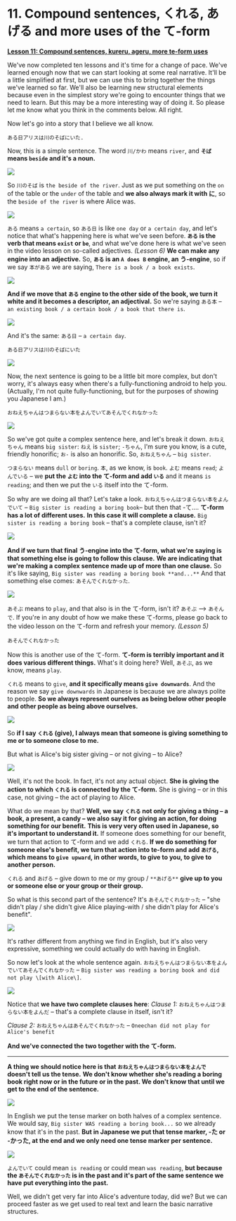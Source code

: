 # **11. Compound sentences, くれる, あげる and more uses of the て-form**

[**Lesson 11: Compound sentences, kureru, ageru, more te-form uses**](https://www.youtube.com/watch?v=3X2ZCWazrDw&list=PLg9uYxuZf8x_A-vcqqyOFZu06WlhnypWj&index=13)

We've now completed ten lessons and it's time for a change of pace. We've learned enough now that we can start looking at some real narrative. It'll be a little simplified at first, but we can use this to bring together the things we've learned so far. We'll also be learning new structural elements because even in the simplest story we're going to encounter things that we need to learn. But this may be a more interesting way of doing it. So please let me know what you think in the comments below. All right. 

Now let's go into a story that I believe we all know.

`ある日アリスは川のそばにいた.`

Now, this is a simple sentence. The word `川/かわ` means `river`, and **`そば` means `beside` and it's a noun.** 

![](../media/image937.webp)

So `川のそば` is `the beside of the river`. Just as we put something on the `on` of the table or the `under` of the table and **we also always mark it with に**, so the `beside of the river` is where Alice was.

![](../media/image564.webp)

`ある` means `a certain`, so `ある日` is like `one day` or `a certain day`, and let's notice that what's happening here is what we've seen before. **`ある` is the verb that means `exist` or `be`**, and what we've done here is what we've seen in the video lesson on so-called adjectives. *(Lesson 6)* **We can make any engine into an adjective.** So, **`ある` is an `A does B` engine, an う-engine**, so if we say `本がある` we are saying, `There is a book / a book exists`.

![](../media/image358.webp)

**And if we move that `ある` engine to the other side of the book, we turn it white and it becomes a descriptor, an adjectival.** So we're saying `ある本` – `an existing book / a certain book / a book that there is`. 

![](../media/image350.webp)

And it's the same: `ある日` – `a certain day`.

`ある日アリスは川のそばにいた`

![](../media/image608.webp)

Now, the next sentence is going to be a little bit more complex, but don't worry, it's always easy when there's a fully-functioning android to help you. (Actually, I'm not quite fully-functioning, but for the purposes of showing you Japanese I am.)

`おねえちゃんはつまらない本をよんでいてあそんでくれなかった`

![](../media/image186.webp)

So we've got quite a complex sentence here, and let's break it down. `おねえちゃん` means `big sister`: `ねえ` is `sister`; `-ちゃん`, I'm sure you know, is a cute, friendly honorific; `お-` is also an honorific. So, `おねえちゃん` – `big sister`. 

`つまらない` means `dull` or `boring`. `本`, as we know, is `book`. `よむ` means `read`; `よんでいる` – we **put the `よむ` into the て-form and add `いる`** and it means `is reading`; and then we put the `いる` itself into the て-form.

So why are we doing all that? Let's take a look. `おねえちゃんはつまらない本をよんでいて` – `Big sister is reading a boring book`– but then that -て.... **て-form has a lot of different uses.**  **In this case it will complete a clause.**  `Big sister is reading a boring book` – that's a complete clause, isn't it? 

![](../media/image451.webp)

**And if we turn that final う-engine into the て-form, what we're saying is that something else is going to follow this clause.** **We are indicating that we're making a complex sentence made up of more than one clause.** So it's like saying, `Big sister was reading a boring book **and...**` And that something else comes: `あそんでくれなかった`. 

![](../media/image1113.webp)

`あそぶ` means to `play`, and that also is in the て-form, isn't it? `あそぶ` --> `あそんで`. If you're in any doubt of how we make these て-forms, please go back to the video lesson on the て-form and refresh your memory. *(Lesson 5)*

`あそんでくれなかった` 

Now this is another use of the て-form. **て-form is terribly important and it does various different things.** What's it doing here? Well, `あそぶ`, as we know, means `play`. 

`くれる` means to `give`, **and it specifically means `give downwards`**. And the reason we say `give downwards` in Japanese is because we are always polite to people. **So we always represent ourselves as being below other people and other people as being above ourselves.** 

![](../media/image86.webp)

So **if I say `くれる` (give), I always mean that someone is giving something to me or to someone close to me.** 

But what is Alice's big sister giving – or not giving – to Alice?

![](../media/image391.webp)

Well, it's not the book. In fact, it's not any actual object. **She is giving the action to which `くれる` is connected by the て-form.** She is giving – or in this case, not giving – the act of playing to Alice.

What do we mean by that? **Well, we say `くれる` not only for giving a thing – a book, a present, a candy – we also say it for giving an action, for doing something for our benefit.** **This is very very often used in Japanese, so it's important to understand it.** If someone does something for our benefit, we turn that action to て-form and we add `くれる`. **If we do something for someone else's benefit, we turn that action into te-form and add `あげる`, which means to `give upward`, in other words, to give to you, to give to another person.**

`くれる` and `あげる` – give down to me or my group / `**あげる**` **give up to you or someone else or your group or their group.**

So what is this second part of the sentence? It's `あそんでくれなかった` – "she didn't play / she didn't give Alice playing-with / she didn't play for Alice's benefit".

![](../media/image344.webp)

It's rather different from anything we find in English, but it's also very expressive, something we could actually do with having in English. 

So now let's look at the whole sentence again. `おねえちゃんはつまらない本をよんでいてあそんでくれなかった` – `Big sister was reading a boring book and did not play \[with Alice\]`. 

![](../media/image108.webp)

Notice that **we have two complete clauses here**: 
*Clause 1:* `おねえちゃんはつまらない本をよんだ` – that's a complete clause in itself, isn't it?

*Clause 2:* `おねえちゃんはあそんでくれなかった` – `Oneechan did not play for Alice's benefit`

**And we've connected the two together with the て-form.**

---

**A thing we should notice here is that `おねえちゃんはつまらない本をよんで` doesn't tell us the tense.** **We don't know whether she's reading a boring book right now or in the future or in the past. We don't know that until we get to the end of the sentence.** 

![](../media/image1016.webp)

In English we put the tense marker on both halves of a complex sentence. We would say, `Big sister WAS reading a boring book...` so we already know that it's in the past. **But in Japanese we put that tense marker, -た or -かった, at the end and we only need one tense marker per sentence.**

![](../media/image461.webp)

`よんでいて` could mean `is reading` or could mean `was reading`, **but because the `あそんでくれなかった` is in the past and it's part of the same sentence we have put everything into the past.**

Well, we didn't get very far into Alice's adventure today, did we? But we can proceed faster as we get used to real text and learn the basic narrative structures.